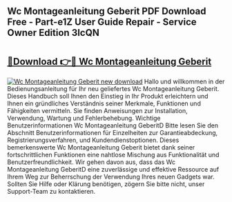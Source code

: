 ## Wc Montageanleitung Geberit PDF Download Free - Part-e1Z User Guide Repair - Service Owner Edition 3IcQN

# <h2><a href="http://df6xe7.blite.top/?on=Wc+Montageanleitung+Geberit">🔗Download 👉🔴 Wc Montageanleitung Geberit</a></h2>

[![Wc Montageanleitung Geberit new download](https://i.imgur.com/lujVjoI.png)](http://df6xe7.blite.top/?on=Wc+Montageanleitung+Geberit)
Hallo und willkommen in der Bedienungsanleitung für Ihr neu geliefertes Wc Montageanleitung Geberit. Dieses Handbuch soll Ihnen den Einstieg in Ihr Produkt erleichtern und Ihnen ein gründliches Verständnis seiner Merkmale, Funktionen und Fähigkeiten vermitteln. Sie finden Anweisungen zur Installation, Verwendung, Wartung und Fehlerbehebung. Wichtige Benutzerinformationen Wc Montageanleitung GeberitD Bitte lesen Sie den Abschnitt Benutzerinformationen für Einzelheiten zur Garantieabdeckung, Registrierungsverfahren, und Kundendienstoptionen. Dieses bemerkenswerte Wc Montageanleitung Geberit bietet dank seiner fortschrittlichen Funktionen eine nahtlose Mischung aus Funktionalität und Benutzerfreundlichkeit. Wir gehen davon aus, dass das Wc Montageanleitung GeberitD eine zuverlässige und effektive Ressource auf Ihrem Weg zur Beherrschung der Verwendung Ihres neuen Gadgets war. Sollten Sie Hilfe oder Klärung benötigen, zögern Sie bitte nicht, unser Support-Team zu kontaktieren.
